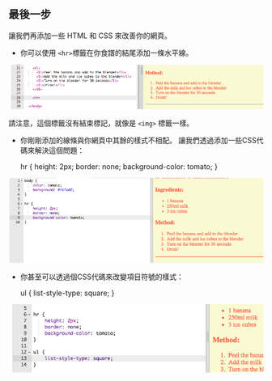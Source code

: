 ## 最後一步

讓我們再添加一些 HTML 和 CSS 來改善你的網頁。

+ 你可以使用 `<hr>`標籤在你食譜的結尾添加一條水平線。

![截圖](images/recipe-hr.png)

請注意，這個標籤沒有結束標記，就像是 `<img>` 標籤一樣。

+ 你剛剛添加的線條與你網頁中其餘的樣式不相配。 讓我們透過添加一些CSS代碼來解決這個問題：

    hr {
        height: 2px;
        border: none;
        background-color: tomato;
    }
    

![截圖](images/recipe-hr-css.png)

+ 你甚至可以透過個CSS代碼來改變項目符號的樣式：

    ul {
        list-style-type: square;
    }
    

![截圖](images/recipe-ul-css.png)